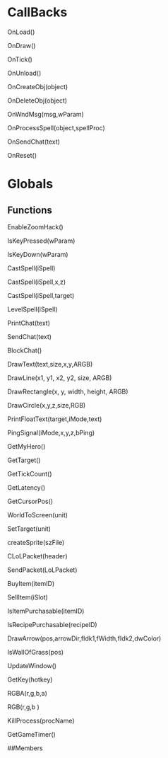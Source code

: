 # CallBacks
OnLoad()

OnDraw()

OnTick()

OnUnload()

OnCreateObj(object)

OnDeleteObj(object)

OnWndMsg(msg,wParam)

OnProcessSpell(object,spellProc)

OnSendChat(text)

OnReset()

# Globals
## Functions
EnableZoomHack()

IsKeyPressed(wParam)

IsKeyDown(wParam)

CastSpell(iSpell)

CastSpell(iSpell,x,z)

CastSpell(iSpell,target)

LevelSpell(iSpell)

PrintChat(text)

SendChat(text)

BlockChat()

DrawText(text,size,x,y,ARGB)

DrawLine(x1, y1, x2, y2, size, ARGB)

DrawRectangle(x, y, width, height, ARGB)

DrawCircle(x,y,z,size,RGB)

PrintFloatText(target,iMode,text)

PingSignal(iMode,x,y,z,bPing)

GetMyHero()

GetTarget()

GetTickCount()

GetLatency()

GetCursorPos()

WorldToScreen(unit)

SetTarget(unit)

createSprite(szFile)

CLoLPacket(header)

SendPacket(LoLPacket)

BuyItem(itemID)

SellItem(iSlot)

IsItemPurchasable(itemID)

IsRecipePurchasable(recipeID)

DrawArrow(pos,arrowDir,fIdk1,fWidth,fIdk2,dwColor)

IsWallOfGrass(pos)

UpdateWindow()

GetKey(hotkey)

RGBA(r,g,b,a)

RGB(r,g,b )

KillProcess(procName)

GetGameTimer()

##Members
